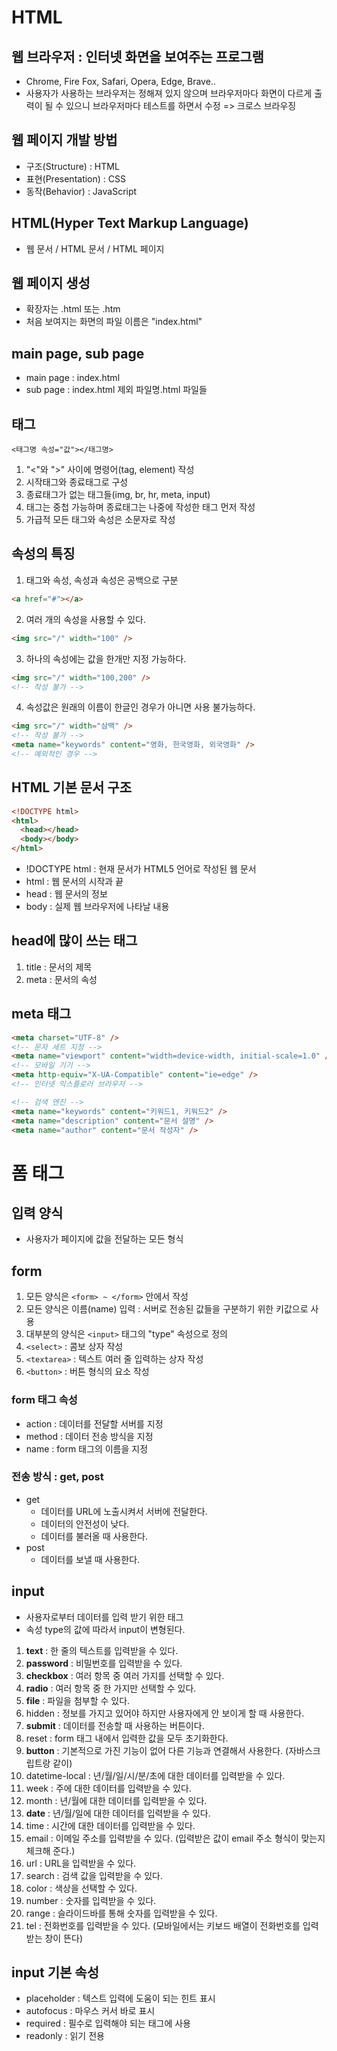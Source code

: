 # HTML

## 웹 브라우저 : 인터넷 화면을 보여주는 프로그램

- Chrome, Fire Fox, Safari, Opera, Edge, Brave..
- 사용자가 사용하는 브라우저는 정해져 있지 않으며
  브라우저마다 화면이 다르게 출력이 될 수 있으니
  브라우저마다 테스트를 하면서 수정
  => 크로스 브라우징

## 웹 페이지 개발 방법

- 구조(Structure) : HTML
- 표현(Presentation) : CSS
- 동작(Behavior) : JavaScript

## HTML(Hyper Text Markup Language)

- 웹 문서 / HTML 문서 / HTML 페이지

## 웹 페이지 생성

- 확장자는 .html 또는 .htm
- 처음 보여지는 화면의 파일 이름은 "index.html"

## main page, sub page

- main page : index.html
- sub page : index.html 제외 파일명.html 파일들

## 태그

```
<태그명 속성="값"></태그명>
```

1. "<"와 ">" 사이에 명령어(tag, element) 작성
2. 시작태그와 종료태그로 구성
3. 종료태그가 없는 태그들(img, br, hr, meta, input)
4. 태그는 중첩 가능하며 종료태그는 나중에 작성한 태그 먼저 작성
5. 가급적 모든 태그와 속성은 소문자로 작성

## 속성의 특징

1. 태그와 속성, 속성과 속성은 공백으로 구분

```html
<a href="#"></a>
```

2. 여러 개의 속성을 사용할 수 있다.

```html
<img src="/" width="100" />
```

3. 하나의 속성에는 값을 한개만 지정 가능하다.

```html
<img src="/" width="100,200" />
<!-- 작성 불가 -->
```

4. 속성값은 원래의 이름이 한글인 경우가 아니면 사용 불가능하다.

```html
<img src="/" width="삼백" />
<!-- 작성 불가 -->
<meta name="keywords" content="영화, 한국영화, 외국영화" />
<!-- 예외적인 경우 -->
```

## HTML 기본 문서 구조

```html
<!DOCTYPE html>
<html>
  <head></head>
  <body></body>
</html>
```

- !DOCTYPE html : 현재 문서가 HTML5 언어로 작성된 웹 문서
- html : 웹 문서의 시작과 끝
- head : 웹 문서의 정보
- body : 실제 웹 브라우저에 나타날 내용

## head에 많이 쓰는 태그

1. title : 문서의 제목
2. meta : 문서의 속성

## meta 태그

```html
<meta charset="UTF-8" />
<!-- 문자 세트 지정 -->
<meta name="viewport" content="width=device-width, initial-scale=1.0" />
<!-- 모바일 기기 -->
<meta http-equiv="X-UA-Compatible" content="ie=edge" />
<!-- 인터넷 익스플로러 브라우저 -->

<!-- 검색 엔진 -->
<meta name="keywords" content="키워드1, 키워드2" />
<meta name="description" content="문서 설명" />
<meta name="author" content="문서 작성자" />
```

# 폼 태그

## 입력 양식

- 사용자가 페이지에 값을 전달하는 모든 형식

## form

1. 모든 양식은 `<form> ~ </form>` 안에서 작성
2. 모든 양식은 이름(name) 입력 : 서버로 전송된 값들을 구분하기 위한 키값으로 사용
3. 대부분의 양식은 `<input>` 태그의 "type" 속성으로 정의
4. `<select>` : 콤보 상자 작성
5. `<textarea>` : 텍스트 여러 줄 입력하는 상자 작성
6. `<button>` : 버튼 형식의 요소 작성

### form 태그 속성

- action : 데이터를 전달할 서버를 지정
- method : 데이터 전송 방식을 지정
- name : form 태그의 이름을 지정

### 전송 방식 : get, post

- get
  - 데이터를 URL에 노출시켜서 서버에 전달한다.
  - 데이터의 안전성이 낮다.
  - 데이터를 불러올 때 사용한다.
- post
  - 데이터를 보낼 때 사용한다.

## input

- 사용자로부터 데이터를 입력 받기 위한 태그
- 속성 type의 값에 따라서 input이 변형된다.

1. **text** : 한 줄의 텍스트를 입력받을 수 있다.
2. **password** : 비밀번호를 입력받을 수 있다.
3. **checkbox** : 여러 항목 중 여러 가지를 선택할 수 있다.
4. **radio** : 여러 항목 중 한 가지만 선택할 수 있다.
5. **file** : 파일을 첨부할 수 있다.
6. hidden : 정보를 가지고 있어야 하지만 사용자에게 안 보이게 할 때 사용한다.
7. **submit** : 데이터를 전송할 때 사용하는 버튼이다.
8. reset : form 태그 내에서 입력한 값을 모두 초기화한다.
9. **button** : 기본적으로 가진 기능이 없어 다른 기능과 연결해서 사용한다. (자바스크립트랑 같이)
10. datetime-local : 년/월/일/시/분/초에 대한 데이터를 입력받을 수 있다.
11. week : 주에 대한 데이터를 입력받을 수 있다.
12. month : 년/월에 대한 데이터를 입력받을 수 있다.
13. **date** : 년/월/일에 대한 데이터를 입력받을 수 있다.
14. time : 시간에 대한 데이터를 입력받을 수 있다.
15. email : 이메일 주소를 입력받을 수 있다. (입력받은 값이 email 주소 형식이 맞는지 체크해 준다.)
16. url : URL을 입력받을 수 있다.
17. search : 검색 값을 입력받을 수 있다.
18. color : 색상을 선택할 수 있다.
19. number : 숫자를 입력받을 수 있다.
20. range : 슬라이드바를 통해 숫자를 입력받을 수 있다.
21. tel : 전화번호를 입력받을 수 있다. (모바일에서는 키보드 배열이 전화번호를 입력받는 창이 뜬다)

## input 기본 속성

- placeholder : 텍스트 입력에 도움이 되는 힌트 표시
- autofocus : 마우스 커서 바로 표시
- required : 필수로 입력해야 되는 태그에 사용
- readonly : 읽기 전용
